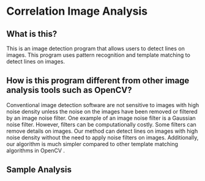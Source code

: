 Correlation Image Analysis
====================================================
## What is this?
This is an image detection program that allows users to detect lines on images. This program uses pattern recognition and
template matching to detect lines on images. 
## How is this program different from other image analysis tools such as OpenCV?

Conventional image detection software are not sensitive to images with high noise density unless the noise on the images have been removed or filtered by an image noise filter. One example of an image noise filter is a Gaussian noise filter. However, filters can be computationally costly. Some filters can remove details on images. Our method can detect lines on images with high noise density without the need to apply noise filters on images. Additionally, our  algorithm is much simpler compared to other template matching algorithms in OpenCV .  
## Sample Analysis 




